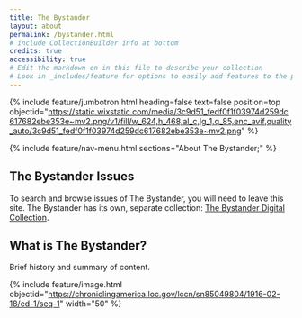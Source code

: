 ```yaml
---
title: The Bystander
layout: about
permalink: /bystander.html
# include CollectionBuilder info at bottom
credits: true
accessibility: true
# Edit the markdown on in this file to describe your collection
# Look in _includes/feature for options to easily add features to the page
---
```


{% include feature/jumbotron.html heading=false text=false position=top objectid="https://static.wixstatic.com/media/3c9d51_fedf0f1f03974d259dc617682ebe353e~mv2.png/v1/fill/w_624,h_468,al_c,lg_1,q_85,enc_avif,quality_auto/3c9d51_fedf0f1f03974d259dc617682ebe353e~mv2.png" %} 

{% include feature/nav-menu.html sections="About The Bystander;" %}

## The Bystander Issues

To search and browse issues of The Bystander, you will need to leave this site. The Bystander has its own, separate collection: [The Bystander Digital Collection](https://www.lib.uidaho.edu/digital/argonaut/).

## What is The Bystander?
Brief history and summary of content.

{% include feature/image.html objectid="https://chroniclingamerica.loc.gov/lccn/sn85049804/1916-02-18/ed-1/seq-1" width="50" %}